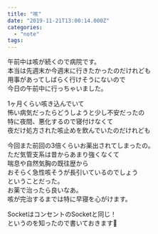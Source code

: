 ```yaml
---
title: "咳"
date: "2019-11-21T13:00:14.000Z"
categories: 
  - "note"
tags: 
---
```


午前中は咳が続くので病院です。  
本当は先週末か今週末に行きたかったのだけれども  
用事があってしばらく行けそうにないので  
今日の午前中に行っちゃいました。

1ヶ月くらい咳き込んでいて  
怖い病気だったらどうしようと少し不安だったの  
特に夜間、悪化するので寝付けなくて  
夜だけ処方された咳止めを飲んでいたのだけれども

今回また前回の3倍くらいお薬出されてしまったの。  
ただ気管支系は昔からあまり強くなくて  
喘息や自然気胸の既往歴から  
おそらく急性咳そうが長引いているのでしょう  
ということだった。  
お薬で治ったら良いなあ。  
咳が完治するまでは特に早寝を心がけます。

SocketはコンセントのSocketと同じ！  
というのを知ったので書いておきます👀

